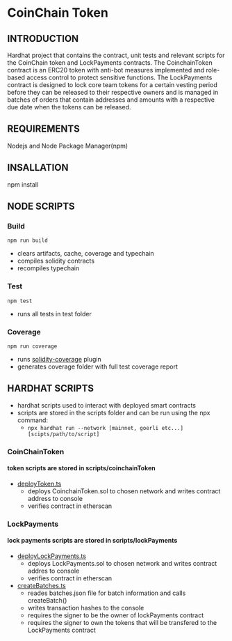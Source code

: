 # CoinChain Token

## INTRODUCTION
Hardhat project that contains the contract, unit tests and relevant scripts for the CoinChain token and LockPayments contracts. The CoinchainToken contract is an ERC20 token with anti-bot measures implemented and role-based access control to protect sensitive functions. The LockPayments contract is designed to lock core team tokens for a certain vesting period before they can be released to their respective owners and is managed in batches of orders that contain addresses and amounts with a respective due date when the tokens can be released.

## REQUIREMENTS
Nodejs and Node Package Manager(npm)

## INSALLATION
npm install

## NODE SCRIPTS
### Build
`npm run build`
- clears artifacts, cache, coverage and typechain
- compiles solidity contracts
- recompiles typechain
### Test
`npm test`
- runs all tests in test folder
### Coverage
`npm run coverage`
- runs [solidity-coverage](https://github.com/sc-forks/solidity-coverage) plugin
- generates coverage folder with full test coverage report

## HARDHAT SCRIPTS
- hardhat scripts used to interact with deployed smart contracts
- scripts are stored in the scripts folder and can be run using the npx command:
    - `npx hardhat run --network [mainnet, goerli etc...] [scipts/path/to/script]`
### CoinChainToken
#### token scripts are stored in scripts/coinchainToken
- [deployToken.ts](scripts/coinchainToken/deployToken.ts)
    - deploys CoinchainToken.sol to chosen network and writes contract address to console
    - verifies contract in etherscan
### LockPayments
#### lock payments scripts are stored in scripts/lockPayments
- [deployLockPayments.ts](scripts/lockPayments/deployLockPayments.ts)
    - deploys LockPayments.sol to chosen network and writes contract addres to console
    - verifies contract in etherscan
- [createBatches.ts](scripts/lockPayments/createBatches.ts)
    - reades batches.json file for batch information and calls createBatch()
    - writes transaction hashes to the console
    - requires the signer to be the owner of lockPayments contract
    - requires the signer to own the tokens that will be transfered to the LockPayments contract

 



